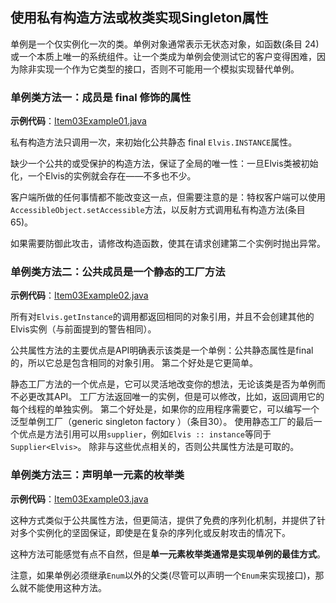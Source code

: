 ## 使用私有构造方法或枚类实现Singleton属性

单例是一个仅实例化一次的类。单例对象通常表示无状态对象，如函数(条目 24)或一个本质上唯一的系统组件。让一个类成为单例会使测试它的客户变得困难，因为除非实现一个作为它类型的接口，否则不可能用一个模拟实现替代单例。

### 单例类方法一：成员是 final 修饰的属性

**示例代码**：[Item03Example01.java](CreatingAndDestroyingObjects/src/main/java/com/jueee/item03/Item03Example01.java)

私有构造方法只调用一次，来初始化公共静态 final `Elvis.INSTANCE`属性。

缺少一个公共的或受保护的构造方法，保证了全局的唯一性：一旦Elvis类被初始化，一个Elvis的实例就会存在——不多也不少。

客户端所做的任何事情都不能改变这一点，但需要注意的是：特权客户端可以使用`AccessibleObject.setAccessible`方法，以反射方式调用私有构造方法(条目 65)。

如果需要防御此攻击，请修改构造函数，使其在请求创建第二个实例时抛出异常。

### 单例类方法二：公共成员是一个静态的工厂方法

**示例代码**：[Item03Example02.java](CreatingAndDestroyingObjects/src/main/java/com/jueee/item03/Item03Example02.java)

所有对`Elvis.getInstance`的调用都返回相同的对象引用，并且不会创建其他的Elvis实例（与前面提到的警告相同）。

公共属性方法的主要优点是API明确表示该类是一个单例：公共静态属性是final的，所以它总是包含相同的对象引用。 第二个好处是它更简单。

静态工厂方法的一个优点是，它可以灵活地改变你的想法，无论该类是否为单例而不必更改其API。 工厂方法返回唯一的实例，但是可以修改，比如，返回调用它的每个线程的单独实例。 第二个好处是，如果你的应用程序需要它，可以编写一个泛型单例工厂（generic singleton factory ）（条目30）。 使用静态工厂的最后一个优点是方法引用可以用`supplier`，例如`Elvis :: instance`等同于`Supplier<Elvis>`。 除非与这些优点相关的，否则公共属性方法是可取的。

### 单例类方法三：声明单一元素的枚举类

**示例代码**：[Item03Example03.java](CreatingAndDestroyingObjects/src/main/java/com/jueee/item03/Item03Example03.java)

这种方式类似于公共属性方法，但更简洁，提供了免费的序列化机制，并提供了针对多个实例化的坚固保证，即使是在复杂的序列化或反射攻击的情况下。

这种方法可能感觉有点不自然，但是**单一元素枚举类通常是实现单例的最佳方式**。

注意，如果单例必须继承`Enum`以外的父类(尽管可以声明一个`Enum`来实现接口)，那么就不能使用这种方法。